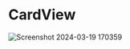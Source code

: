# CardView

![Screenshot 2024-03-19 170359](https://github.com/soyamkapasiya/CardView/assets/163526543/bad81124-b74c-48d0-aeab-ce88555a6a2c)

